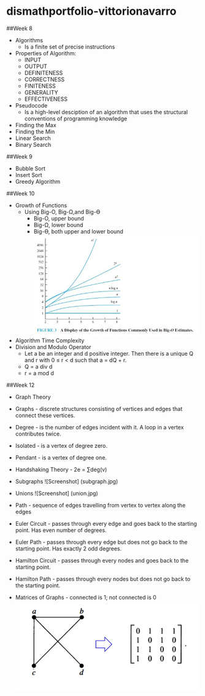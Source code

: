 # dismathportfolio-vittorionavarro

##Week 8
* Algorithms 
  - Is a finite set of precise instructions
* Properties of Algorithm:
  * INPUT 
  * OUTPUT
  * DEFINITENESS
  * CORRECTNESS
  * FINITENESS
  * GENERALITY
  * EFFECTIVENESS
* Pseudocode
  - Is a high-level desciption of an algorithm that uses the structural conventions of programming knowledge
* Finding the Max
* Finding the Min
* Linear Search
* Binary Search

##Week 9
* Bubble Sort
* Insert Sort
* Greedy Algorithm

##Week 10
* Growth of Functions
  * Using Big-O, Big-Ω,and Big-ϴ
    - Big-O, upper bound
    - Big-Ω, lower bound
    - Big-ϴ, both upper and lower bound
![Screenshot](bigo.jpg)
* Algorithm Time Complexity
* Division and Modulo Operator
  - Let a be an integer and d positive integer. Then there is a unique Q and r with 0 ≤ r < d such that a = dQ + r.
  - Q = a div d
  - r = a mod d

##Week 12
* Graph Theory
* Graphs - discrete structures consisting of vertices and edges that connect these vertices.  
* Degree - is the number of edges incident with it. A loop in a vertex contributes twice.
* Isolated - is a vertex of degree zero.
* Pendant - is a vertex of degree one.
* Handshaking Theory - 2e = ∑deg(v)
* Subgraphs
![Screenshot] (subgraph.jpg)
* Unions
![Screenshot] (union.jpg)

* Path - sequence of edges travelling from vertex to vertex along the edges
* Euler Circuit - passes through every edge and goes back to the starting point. Has even number of degrees.
* Euler Path - passes through every edge but does not go back to the starting point. Has exactly 2 odd degrees.
* Hamilton Circuit - passes through every nodes and goes back to the starting point.
* Hamilton Path - passes through every nodes but does not go back to the starting point.
* Matrices of Graphs - connected is 1; not connected is 0
![Screenshot](matrix.jpg)
